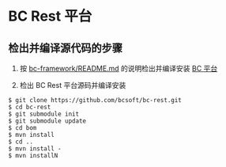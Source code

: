# BC Rest 平台

## 检出并编译源代码的步骤
1. 按 [bc-framework/README.md](https://github.com/bcsoft/bc-framework/blob/master/README.md) 的说明检出并编译安装 [BC 平台](https://github.com/bcsoft/bc-framework)

2. 检出 BC Rest 平台源码并编译安装
```
$ git clone https://github.com/bcsoft/bc-rest.git
$ cd bc-rest
$ git submodule init
$ git submodule update
$ cd bom
$ mvn install
$ cd ..
$ mvn install -
$ mvn installN
```